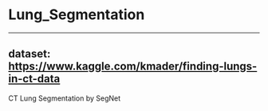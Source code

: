 # Lung_Segmentation
----------------
dataset: https://www.kaggle.com/kmader/finding-lungs-in-ct-data
----------------
CT Lung Segmentation by SegNet
